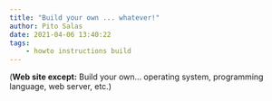 ```yaml
---
title: "Build your own ... whatever!"
author: Pito Salas
date: 2021-04-06 13:40:22
tags:
    - howto instructions build
---
```


(**Web site except:** Build your own... operating system, programming language, web server, etc.) 
